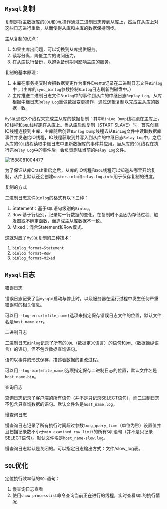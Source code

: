 ## `Mysql`复制



复制是将主数据库的`DDL`和`DML`操作通过二进制日志传到从库上，然后在从库上对这些日志进行重做，从而使得从库和主库的数据保持同步。

主从复制的优点：

1. 如果主库出问题，可以切换到从库提供服务。
2. 读写分离，降低主库的访问压力。
3. 在从库执行备份，以避免备份期间影响主库的服务。



复制的基本原理：

1. 主库在事务提交时会把数据变更作为事件Events记录在二进制日志文件`Binlog`中；（主库的`sync_binlog`参数控制`Binlog`日志刷新到磁盘中。）
2. 主库推送二进制日志文件`Binlog`中的事件到从库的中继日志`Replay Log`，从库根据中继日志`Relay Log`重做数据变更操作，通过逻辑复制以完成主从库的数据一致。



`MySQL`通过3个线程来完成主从库的数据复制：其中`BinLog Dump`线程跑在主库上，IO线程和`SQL`线程跑在从库上。当从库启动复制（START SLAVE）时，首先创建IO线程连接到主库，主库随后创建`Binlog Dump`线程去从`BinLog`文件中读取数据库事件并发送给IO线程，IO线程获取到并写入到从库的中继日志`Relay Log`中，之后从库的`SQL`线程读取中继日志中更新数据库的事件并应用。当从库的`SQL`线程在执行完`Relay Log`中的事件后，会负责删除当前的`Relay Log`文件。

![1588081004477](D:\Temp\cloud_demo\note\book_note\深入浅出mysql第二版\1588081004477.png)



为了保证从库Crash重启之后，从库的IO线程和`SQL`线程可以知道从哪里开始复制，从库上默认还会创建`master.info`和`relay-log.info`用于保存复制的进度。



复制的方式

二进制日志文件`Binlog`的格式有以下三种：

1. Statement：基于`SQL`语句级别的`Binlog`。
2. Row:基于行级别，记录每一行数据的变化。在复制时不会因为存储过程、触发器或不确定函数，而造成主从库数据不一致。
3. Mixed：混合Statement和Row模式。

这就对应了`MySQL`复制的三种技术：

1. `binlog_format=Statement`
2. `binlog_format=Row`
3. `binlog_format=Mixed`



## `Mysql`日志



错误日志

错误日志记录了当`mysqld`启动与停止时，以及服务器在运行过程中发生任何严重错误时的相关信息。

可以用`--log-error[=file_name]`选项来指定保存错误日志文件的位置，默认文件名是`host_name.err`。



二进制日志

二进制日志`Binlog`记录了所有的`DDL`（数据定义语言）的语句和`DML`（数据操纵语言）的语句，但不包含数据查询语句。

语句以事件的形式保存，描述着数据的更改过程。

可以用`--log-bin[=file_name]`选项指定保存二进制日志的位置，默认文件名是`host_name-bin`。



查询日志

查询日志记录了客户端的所有语句（并不是只记录SELECT语句），而二进制日志不包含只查询数据的语句。默认文件名是`host_name.log`。



慢查询日志

慢查询日志记录了所有执行时间超过参数`long_query_time`（单位为秒）设置值并且扫描记录数不小于`min_examined_row_limit`的所有`SQL`语句（并不是只记录SELECT语句）。默认文件名是`host_name-slow.log`。

慢查询日志默认是关闭的。可以指定日志输出方式：文件/slow_log表。



## `SQL`优化



定位执行效率低的`SQL`语句：

1. 慢查询日志查看
2. 使用`show processlist`命令查询当前正在进行的线程，实时查看`SQL`的执行情况



